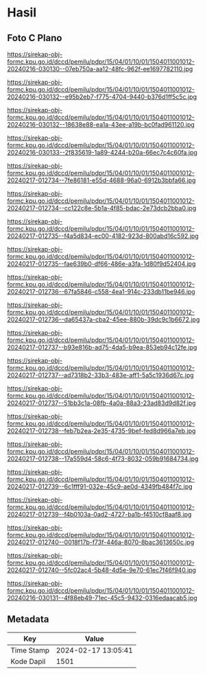 # Hasil

## Foto C Plano

https://sirekap-obj-formc.kpu.go.id/dccd/pemilu/pdpr/15/04/01/10/01/1504011001012-20240216-030130--07eb750a-aa12-48fc-962f-ee1697782110.jpg

https://sirekap-obj-formc.kpu.go.id/dccd/pemilu/pdpr/15/04/01/10/01/1504011001012-20240216-030132--e95b2eb7-f775-4704-9440-b376d1ff5c5c.jpg

https://sirekap-obj-formc.kpu.go.id/dccd/pemilu/pdpr/15/04/01/10/01/1504011001012-20240216-030132--18638e88-ea1a-43ee-a19b-bc0fad961120.jpg

https://sirekap-obj-formc.kpu.go.id/dccd/pemilu/pdpr/15/04/01/10/01/1504011001012-20240216-030133--2f835619-1a89-4244-b20a-66ec7c4c60fa.jpg

https://sirekap-obj-formc.kpu.go.id/dccd/pemilu/pdpr/15/04/01/10/01/1504011001012-20240217-012734--7fe86181-e55d-4688-96a0-6912b3bbfa66.jpg

https://sirekap-obj-formc.kpu.go.id/dccd/pemilu/pdpr/15/04/01/10/01/1504011001012-20240217-012734--cc122c8e-5b1a-4f85-bdac-2e73dcb2bba0.jpg

https://sirekap-obj-formc.kpu.go.id/dccd/pemilu/pdpr/15/04/01/10/01/1504011001012-20240217-012735--f4a5d834-ec00-4182-923d-800abd16c592.jpg

https://sirekap-obj-formc.kpu.go.id/dccd/pemilu/pdpr/15/04/01/10/01/1504011001012-20240217-012735--fae639b0-df66-486e-a3fa-1d80f9d52404.jpg

https://sirekap-obj-formc.kpu.go.id/dccd/pemilu/pdpr/15/04/01/10/01/1504011001012-20240217-012736--67fa5846-c558-4ea1-914c-233db11be946.jpg

https://sirekap-obj-formc.kpu.go.id/dccd/pemilu/pdpr/15/04/01/10/01/1504011001012-20240217-012736--da65437a-cba2-45ee-880b-39dc9c1b6672.jpg

https://sirekap-obj-formc.kpu.go.id/dccd/pemilu/pdpr/15/04/01/10/01/1504011001012-20240217-012737--b93e816b-ad75-4da5-b9ea-853eb94c12fe.jpg

https://sirekap-obj-formc.kpu.go.id/dccd/pemilu/pdpr/15/04/01/10/01/1504011001012-20240217-012737--ad7318b2-33b3-483e-aff1-5a5c1936d67c.jpg

https://sirekap-obj-formc.kpu.go.id/dccd/pemilu/pdpr/15/04/01/10/01/1504011001012-20240217-012737--51bb3c1a-08fb-4a0a-88a3-23ad83d9d82f.jpg

https://sirekap-obj-formc.kpu.go.id/dccd/pemilu/pdpr/15/04/01/10/01/1504011001012-20240217-012738--feb7b2ea-2e35-4735-9bef-fed8d966a7eb.jpg

https://sirekap-obj-formc.kpu.go.id/dccd/pemilu/pdpr/15/04/01/10/01/1504011001012-20240217-012738--17a559d4-58c6-4f73-8032-059b91684734.jpg

https://sirekap-obj-formc.kpu.go.id/dccd/pemilu/pdpr/15/04/01/10/01/1504011001012-20240217-012739--6c1fff91-032e-45c9-ae0d-4349fb484f7c.jpg

https://sirekap-obj-formc.kpu.go.id/dccd/pemilu/pdpr/15/04/01/10/01/1504011001012-20240217-012739--f4b0103a-0ad2-4727-ba1b-f4510cf8aaf8.jpg

https://sirekap-obj-formc.kpu.go.id/dccd/pemilu/pdpr/15/04/01/10/01/1504011001012-20240217-012740--0018f17b-f73f-446a-8070-8bac3613650c.jpg

https://sirekap-obj-formc.kpu.go.id/dccd/pemilu/pdpr/15/04/01/10/01/1504011001012-20240217-012740--5fc02ac4-5b48-4d5e-9e70-61ec7f46f940.jpg

https://sirekap-obj-formc.kpu.go.id/dccd/pemilu/pdpr/15/04/01/10/01/1504011001012-20240216-030131--4f88eb49-71ec-45c5-9432-0316edaacab5.jpg


## Metadata

| Key        | Value               |
| ---------- | ------------------- |
| Time Stamp | 2024-02-17 13:05:41 |
| Kode Dapil | 1501                |



